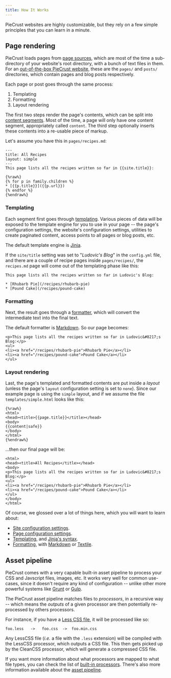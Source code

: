 ```yaml
---
title: How It Works
---
```


PieCrust websites are highly customizable, but they rely on a few simple
principles that you can learn in a minute.


## Page rendering

PieCrust loads pages from [page sources][src], which are most of the time a
sub-directory of your website's root directory, with a bunch of text files in
them. For an [out-of-the-box PieCrust website][def], these are the `pages/` and
`posts/` directories, which contain pages and blog posts respectively.

Each page or post goes through the same process:

1. Templating
2. Formatting
3. Layout rendering

The first two steps render the page's contents, which can be split into [content
segments][seg]. Most of the time, a page will only have one content segment,
appropriately called `content`. The third step optionally inserts these contents
into a re-usable piece of markup.

Let's assume you have this in `pages/recipes.md`:

    ---
    title: All Recipes
    layout: simple
    ---
    This page lists all the recipes written so far in {{site.title}}:

    {%raw%}
    {% for p in family.children %}
    * [{{p.title}}]({{p.url}})
    {% endfor %}
    {%endraw%}


### Templating

Each segment first goes through [templating][tpl]. Various pieces of data will
be exposed to the template engine for you to use in your page -- the page's
configuration settings, the website's configuration settings, utilities to
create paginated content, access points to all pages or blog posts, etc.

The default template engine is [Jinja][].

If the `site/title` setting was set to "_Ludovic's Blog_" in the `config.yml`
file, and there are a couple of recipe pages inside `pages/recipes/`, the
`recipes.md` page will come out of the templating phase like this:

    This page lists all the recipes written so far in Ludovic's Blog:

    * [Rhubarb Pie](/recipes/rhubarb-pie)
    * [Pound Cake](/recipes/pound-cake)

### Formatting

Next, the result goes through a [formatter][fmt], which will convert the
intermediate text into the final text.

The default formatter is [Markdown][]. So our page becomes:

    <p>This page lists all the recipes written so far in Ludovic&#8217;s Blog:</p>
    <ul>
    <li><a href="/recipes/rhubarb-pie">Rhubarb Pie</a></li>
    <li><a href="/recipes/pound-cake">Pound Cake</a></li>
    </ul>


### Layout rendering

Last, the page's templated and formatted contents are put inside a _layout_
(unless the page's `layout` configuration setting is set to `none`). Since our
example page is using the `simple` layout, and if we assume the file
`templates/simple.html` looks like this:

    {%raw%}
    <html>
    <head><title>{{page.title}}</title></head>
    <body>
    {{content|safe}}
    </body>
    </html>
    {%endraw%}

...then our final page will be:

    <html>
    <head><title>All Recipes</title></head>
    <body>
    <p>This page lists all the recipes written so far in Ludovic&#8217;s Blog:</p>
    <ul>
    <li><a href="/recipes/rhubarb-pie">Rhubarb Pie</a></li>
    <li><a href="/recipes/pound-cake">Pound Cake</a></li>
    </ul>
    </body>
    </html>

Of course, we glossed over a lot of things here, which you will want to learn
about:

* [Site configuration settings][siteconf].
* [Page configuration settings][pageconf].
* [Templating][tpl], and [Jinja's syntax][jinja].
* [Formatting][fmt], with [Markdown][] or [Textile][].


## Asset pipeline

PieCrust comes with a very capable built-in asset pipeline to process your CSS
and Javscript files, images, etc. It works very well for common use-cases, since
it doesn't require any kind of configuration -- unlike other more powerful
systems like [Grunt][] or [Gulp][].

The PieCrust asset pipeline matches files to *processors*, in a recursive way --
which means the _outputs_ of a given processor are then potentially re-processed
by others processors.

For instance, if you have a [Less CSS file][less], it will be processed like so:

    foo.less   ->   foo.css  ->  foo.min.css

Any LessCSS file (_i.e._ a file with the `.less` extension) will be compiled with
the LessCSS processor, which outputs a CSS file. This then gets picked up by
the CleanCSS processor, which will generate a compressed CSS file.

If you want more information about what processors are mapped to what file
types, you can check the list of [built-in processors][procs]. There's also more
information available about the [asset pipeline][pipe].


[src]: {{docurl('content-model/sources')}}
[def]: {{docurl('content-model/default-model')}}
[seg]: {{docurl('content/content-segments')}}
[tpl]: {{docurl('content/templating')}}
[fmt]: {{docurl('content/formatters')}}
[pipe]: {{docurl('asset-pipeline')}}
[procs]: {{docurl('reference/asset-processors')}}
[siteconf]: {{docurl('general/website-configuration')}}
[pageconf]: {{docurl('content/page-configuration')}}
[jinja]: http://jinja.pocoo.org/docs/dev/templates/
[markdown]: https://en.wikipedia.org/wiki/Markdown
[textile]: https://en.wikipedia.org/wiki/Textile_(markup_language)
[grunt]: http://gruntjs.com/
[gulp]: http://gulpjs.com/
[less]: http://lesscss.org/

